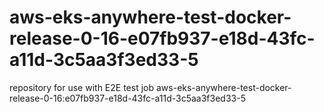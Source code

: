 # aws-eks-anywhere-test-docker-release-0-16-e07fb937-e18d-43fc-a11d-3c5aa3f3ed33-5
repository for use with E2E test job aws-eks-anywhere-test-docker-release-0-16:e07fb937-e18d-43fc-a11d-3c5aa3f3ed33-5
